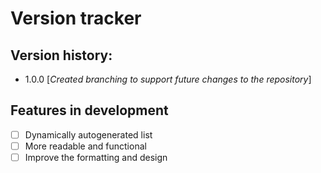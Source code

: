 # Version tracker

## Version history: 

- 1.0.0 [*Created branching to support future changes to the repository*]

## Features in development

- [ ] Dynamically autogenerated list
- [ ] More readable and functional
- [ ] Improve the formatting and design
